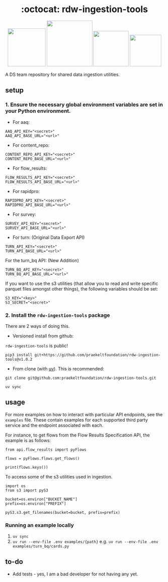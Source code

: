 <h1 align="center">
  :octocat: rdw-ingestion-tools
</h1>

<div align="center">
  <p>
    <img src="https://github.com/praekeltfoundation/rdw-ingestion-tools/workflows/lint/badge.svg" width="120" />
    <img src="https://github.com/praekeltfoundation/rdw-ingestion-tools/workflows/release/badge.svg" width="145" />
    <img src="https://img.shields.io/badge/version-1.0.3-orange" width="112" />
    <img src="https://img.shields.io/badge/license-MIT-blue" width="100" />
  </p>
</div>


A DS team repository for shared data ingestion utilities.

## setup

### 1. Ensure the necessary global environment variables are set in your Python environment.

- For aaq:

```
AAQ_API_KEY="<secret>"
AAQ_API_BASE_URL="<url>"

```

- For content_repo:

```
CONTENT_REPO_API_KEY="<secret>"
CONTENT_REPO_BASE_URL="<url>"

```

- For flow_results:

```
FLOW_RESULTS_API_KEY="<secret>"
FLOW_RESULTS_API_BASE_URL="<url>"

```

- For rapidpro:

```
RAPIDPRO_API_KEY="<secret>"
RAPIDPRO_API_BASE_URL="<url>"

```
- For survey:

```
SURVEY_API_KEY="<secret>"
SURVEY_API_BASE_URL="<url>"

```

- For turn: (Original Data Export API)

```
TURN_API_KEY="<secret>"
TURN_API_BASE_URL="<url>"

```

For the turn_bq API: (New Addition)

```
TURN_BQ_API_KEY="<secret>"
TURN_BQ_API_BASE_URL="<url>"

```

If you want to use the s3 utilities (that allow you to read and write specific parquet files amongst other things), the following variables should be set:

```
S3_KEY="<key>"
S3_SECRET="<secret>"

```

### 2. Install the `rdw-ingestion-tools` package

There are 2 ways of doing this.

- Versioned install from github:

`rdw-ingestion-tools` is public!

```
pip3 install git+https://github.com/praekeltfoundation/rdw-ingestion-tools@v1.0.2
```

- From clone (with [uv](https://docs.astral.sh/uv/)). This is recommended:

```
git clone git@github.com:praekeltfoundation/rdw-ingestion-tools.git

uv sync

```

## usage

For more examples on how to interact with particular API endpoints, see the `examples` file. These
contain examples for each supported third party service and the endpoint associated with each.

For instance, to get flows from the Flow Results Specification API, the example is as follows:

```
from api.flow_results import pyFlows

flows = pyFlows.flows.get_flows()

print(flows.keys())
```

To access some of the s3 utilities used in ingestion.

```
import os
from s3 import pyS3

bucket=os.environ["BUCKET_NAME"]
prefix=os.environ["PREFIX"]

pyS3.s3.get_filenames(bucket=bucket, prefix=prefix)
```

### Running an example locally
1. `uv sync`
2. `uv run --env-file .env examples/{path}` e.g. `uv run --env-file .env examples/turn_bq/cards.py`

## to-do

- Add tests - yes, I am a bad developer for not having any yet.
